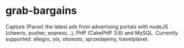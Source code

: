 # grab-bargains
Capture (Parse) the latest ads from advertising portals with nodeJS (cheerio, pusher, express...), PHP (CakePHP 3.6) and MySQL. Currently supported: allegro, olx, otomoto, sprzedajemy, travelplanet.
